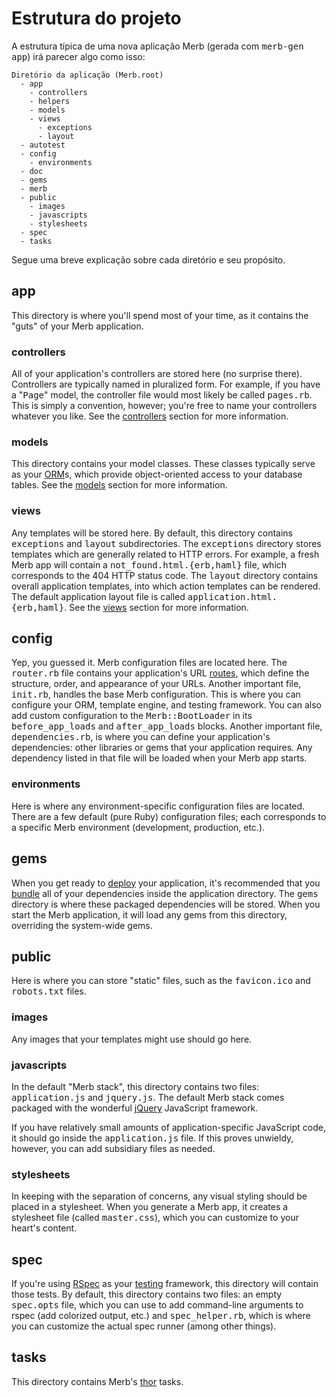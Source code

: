 # Estrutura do projeto
A estrutura t&iacute;pica de uma nova aplica&ccedil;&atilde;o Merb (gerada com <tt>merb-gen app</tt>) irá parecer algo como isso:

    Diretório da aplicação (Merb.root)
      - app
        - controllers
        - helpers
        - models
        - views
          - exceptions
          - layout
      - autotest
      - config
        - environments
      - doc
      - gems
      - merb
      - public
        - images
        - javascripts
        - stylesheets
      - spec
      - tasks

Segue uma breve explicação sobre cada diretório e seu propósito.

## app
This directory is where you'll spend most of your time,
as it contains the "guts" of your Merb application.

### controllers
All of your application's controllers are stored here (no surprise there).
Controllers are typically named in pluralized form.
For example, if you have a "<tt>Page</tt>" model,
the controller file would most likely be called <tt>pages.rb</tt>.
This is simply a convention, however;
you're free to name your controllers whatever you like.
See the [controllers][] section for more information.

### models
This directory contains your model classes.
These classes typically serve as your [ORM][]s,
which provide object-oriented access to your database tables.
See the [models][] section for more information.

### views
Any templates will be stored here.
By default, this directory contains <tt>exceptions</tt>
and <tt>layout</tt> subdirectories.
The <tt>exceptions</tt> directory stores templates
which are generally related to HTTP errors.
For example, a fresh Merb app
will contain a <tt>not_found.html.{erb,haml}</tt> file,
which corresponds to the 404 HTTP status code.
The <tt>layout</tt> directory contains overall application templates,
into which action templates can be rendered.
The default application layout file
is called <tt>application.html.{erb,haml}</tt>.
See the [views][] section for more information.

## config
Yep, you guessed it.
Merb configuration files are located here.
The <tt>router.rb</tt> file contains your application's URL [routes][],
which define the structure, order, and appearance of your URLs.
Another important file, <tt>init.rb</tt>, handles the base Merb configuration.
This is where you can configure your ORM, template engine,
and testing framework.
You can also add custom configuration to the <tt>Merb::BootLoader</tt>
in its <tt>before_app_loads</tt> and <tt>after_app_loads</tt> blocks.
Another important file, <tt>dependencies.rb</tt>,
is where you can define your application's dependencies:
other libraries or gems that your application requires.
Any dependency listed in that file will be loaded when your Merb app starts.

### environments
Here is where any environment-specific configuration files are located.
There are a few default (pure Ruby) configuration files;
each corresponds to a specific Merb environment
(development, production, etc.).

## gems
When you get ready to [deploy][] your application,
it's recommended that you [bundle][] all of your dependencies
inside the application directory.
The <tt>gems</tt> directory is where these packaged dependencies
will be stored.
When you start the Merb application,
it will load any gems from this directory, overriding the system-wide gems.

## public
Here is where you can store "static" files,
such as the <tt>favicon.ico</tt> and <tt>robots.txt</tt> files.

### images
Any images that your templates might use should go here.

### javascripts
In the default "Merb stack", this directory contains two files:
<tt>application.js</tt> and <tt>jquery.js</tt>.
The default Merb stack comes packaged
with the wonderful [jQuery][] JavaScript framework.

If you have relatively small amounts of application-specific JavaScript code,
it should go inside the <tt>application.js</tt> file.
If this proves unwieldy, however, you can add subsidiary files as needed.

### stylesheets
In keeping with the separation of concerns,
any visual styling should be placed in a stylesheet.
When you generate a Merb app,
it creates a stylesheet file (called <tt>master.css</tt>),
which you can customize to your heart's content.

## spec
If you're using [RSpec][] as your [testing][] framework,
this directory will contain those tests.
By default, this directory contains two files:
an empty <tt>spec.opts</tt> file,
which you can use to add command-line arguments to rspec
(add colorized output, etc.) and <tt>spec_helper.rb</tt>,
which is where you can customize the actual spec runner (among other things).

## tasks
This directory contains Merb's [thor][] tasks.


[bundle]:           /deployment/bundle
[controllers]:      /getting-started/controllers
[deploy]:           /deployment
[jQuery]:           http://jquery.com/
[models]:           /getting-started/models
[ORM]:              http://en.wikipedia.org/wiki/Object-relational_mapping
[routes]:           /getting-started/router
[RSpec]:            http://rspec.info/
[testing]:          /testing-your-application
[thor]:             http://wiki.merbivore.com/faqs/thor
[views]:            /getting-started/views
